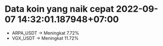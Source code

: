 # Data koin yang naik cepat 2022-09-07 14:32:01.187948+07:00

* ARPA_USDT -> Meningkat 7.72%
* VGX_USDT -> Meningkat 11.72%
